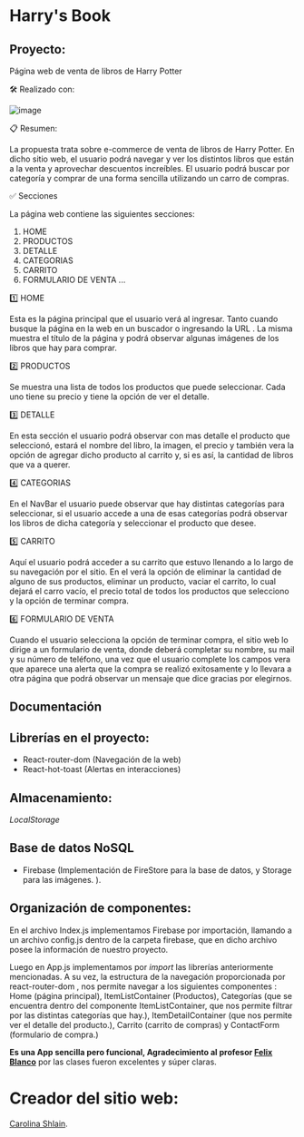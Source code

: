 # Harry's Book

## Proyecto: 
Página web de venta de libros de Harry Potter


🛠️ Realizado con:

![image](https://user-images.githubusercontent.com/105647455/204136896-89305a7e-def0-4fff-83b9-0cf10a8fc336.png)


 📋 Resumen:

La propuesta trata sobre e-commerce de venta de libros de Harry Potter. En dicho sitio web, el usuario podrá navegar y ver los distintos libros que están a la venta y aprovechar descuentos increíbles. El usuario podrá buscar por categoría y comprar de una forma sencilla utilizando un carro de compras.

✅ Secciones 

La página web contiene las siguientes secciones:

1. HOME 
2. PRODUCTOS
3. DETALLE
4. CATEGORIAS
5. CARRITO
6. FORMULARIO DE VENTA
...

1️⃣ HOME

Esta es la página principal que el usuario verá al ingresar. Tanto cuando busque la página en la web en un buscador o ingresando la URL . La misma muestra el título de la página y podrá observar algunas imágenes de los libros que hay para comprar.


2️⃣ PRODUCTOS

Se muestra una lista de todos los productos que puede seleccionar. Cada uno tiene su precio y tiene la opción de ver el detalle.

3️⃣ DETALLE

En esta sección el usuario podrá observar con mas detalle el producto que seleccionó, estará el nombre del libro, la imagen, el precio y también vera la opción de agregar dicho producto al carrito y, si es así, la cantidad de libros que va a querer.

4️⃣ CATEGORIAS
 
En el NavBar el usuario puede observar que hay distintas categorías para seleccionar, si el usuario accede a una de esas categorías podrá observar los libros de dicha categoría y seleccionar el producto que desee.

5️⃣ CARRITO

Aquí el usuario podrá acceder a su carrito que estuvo llenando a lo largo de su navegación por el sitio. En el verá la opción de eliminar la cantidad de alguno de sus productos, eliminar un producto, vaciar el carrito, lo cual dejará el carro vacío, el precio total de todos los productos que selecciono y la opción de terminar compra.

6️⃣ FORMULARIO DE VENTA
 
 Cuando el usuario selecciona la opción de terminar compra, el sitio web lo dirige a un formulario de venta, donde deberá completar su nombre, su mail y su número de teléfono, una vez que el usuario complete los campos vera que aparece una alerta que la compra se realizó exitosamente y lo llevara a otra página que podrá observar un mensaje que dice gracias por elegirnos.

 ## Documentación  

## Librerías en el proyecto: 

 * React-router-dom (Navegación de la web)
 * React-hot-toast (Alertas en interacciones)


 ## Almacenamiento: 
 _LocalStorage_


## Base de datos NoSQL

* Firebase (Implementación de FireStore para la base de datos, y Storage para las imágenes. ).

 ## Organización de componentes:

 En el archivo Index.js implementamos Firebase por importación, llamando a un archivo config.js dentro de la carpeta firebase, que en dicho archivo posee la información de nuestro proyecto.

Luego en App.js implementamos por _import_ las librerías anteriormente mencionadas. A su vez, la estructura de la navegación proporcionada por react-router-dom , nos permite navegar a los siguientes componentes : 
 Home (página principal), ItemListContainer (Productos),
Categorías (que se encuentra dentro del componente ItemListContainer, que nos permite filtrar por las distintas categorías que hay.), ItemDetailContainer (que nos permite ver el detalle del producto.), Carrito (carrito de compras) y ContactForm (formulario de compra.)

**Es una App sencilla pero funcional, Agradecimiento al profesor [Felix Blanco](https://www.linkedin.com/in/felixblancos/)** por las clases fueron excelentes y súper claras.  

# Creador del sitio web: 
[Carolina Shlain](https://github.com/CarolinaShlain123/Trabajo-React.git).

